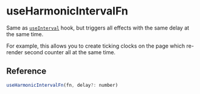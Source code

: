 # useHarmonicIntervalFn

Same as [`useInterval`](./useInterval.md) hook, but triggers all effects with the same delay
at the same time.

For example, this allows you to create ticking clocks on the page which re-render second counter
all at the same time.


## Reference

```js
useHarmonicIntervalFn(fn, delay?: number)
```
